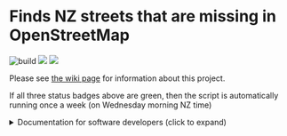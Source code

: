 # Finds NZ streets that are missing in OpenStreetMap

![build](https://github.com/osm-nz/missing-streets/workflows/build/badge.svg)
![](https://github.com/osm-nz/missing-streets/workflows/Request%20LINZ%20Export/badge.svg)
![](https://github.com/osm-nz/missing-streets/workflows/Weekly%20Sync/badge.svg)

Please see [the wiki page](https://wiki.osm.org/New_Zealand/Missing_Streets) for information about this project.

If all three status badges above are green, then the script is automatically running once a week (on Wednesday morning NZ time)

<details>
<summary>Documentation for software developers (click to expand)</summary>

Running the script:

```sh
# first install nodejs and yarn

# Then generate an API from https://data.linz.govt.nz/my/api
# with "Full access to Exports Access"
# create a file called `.env.local` in this folder, and add
# REACT_APP_LDS_KEY=XXXXX
# where XXXXX is the token you just generated.

yarn 0 # this will request an export of the dataset from LINZ

# now wait up to 1 hour for the export to be generated.
# Login to https://data.linz.govt.nz to check progress

yarn 0.5 # Downloads the LINZ export
yarn 1
yarn 2
yarn 3 # generates the final file: ./public/conflationResult.geo.json
yarn 4 # uploads the file to the CDN - requires an authentication token
```

Running the client:

```sh
# first, run the script above
yarn client:start

# then visit http://127.0.0.1:3000 or http://127.0.0.1:3000/?dev (to use the local conflationResult.geo.json file)
# you must use 127.0.0.1 instead of localhost
```

The client is automatically deployed to github pages.

</details>
